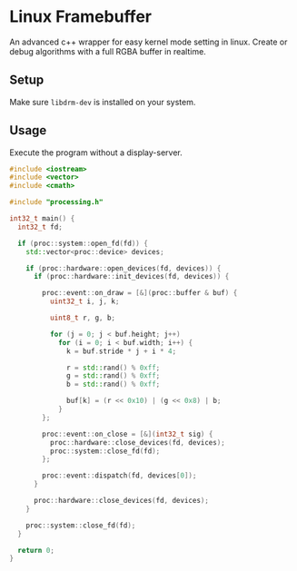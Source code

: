 # Linux Framebuffer
An advanced c++ wrapper for easy kernel mode setting in linux.
Create or debug algorithms with a full RGBA buffer in realtime.

## Setup
Make sure ```libdrm-dev``` is installed on your system.

## Usage
Execute the program without a display-server.

```cpp
#include <iostream>
#include <vector>
#include <cmath>

#include "processing.h"

int32_t main() {
  int32_t fd;

  if (proc::system::open_fd(fd)) {
    std::vector<proc::device> devices;

    if (proc::hardware::open_devices(fd, devices)) {
      if (proc::hardware::init_devices(fd, devices)) {

        proc::event::on_draw = [&](proc::buffer & buf) {
          uint32_t i, j, k;

          uint8_t r, g, b;

          for (j = 0; j < buf.height; j++)
            for (i = 0; i < buf.width; i++) {
              k = buf.stride * j + i * 4;

              r = std::rand() % 0xff;
              g = std::rand() % 0xff;
              b = std::rand() % 0xff;

              buf[k] = (r << 0x10) | (g << 0x8) | b;
            }
        };

        proc::event::on_close = [&](int32_t sig) {
          proc::hardware::close_devices(fd, devices);
          proc::system::close_fd(fd);
        };

        proc::event::dispatch(fd, devices[0]);
      }

      proc::hardware::close_devices(fd, devices);
    }

    proc::system::close_fd(fd);
  }

  return 0;
}
```

